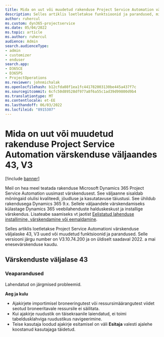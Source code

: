 ```yaml
---
title: Mida on uut või muudetud rakenduse Project Service Automation värskenduse väljaandes 43, V3
description: Selles artiklis loetletakse funktsioonid ja parandused, mis on saadaval rakenduse Microsoft Dynamics 365 Project Service Automation värskenduse väljaandes 43, V3.
author: ruhercul
ms.custom: dyn365-projectservice
ms.date: 05/04/2022
ms.topic: article
ms.author: ruhercul
audience: Admin
search.audienceType:
- admin
- customizer
- enduser
search.app:
- D365CE
- D365PS
- ProjectOperations
ms.reviewer: johnmichalak
ms.openlocfilehash: b12cfda08f1ea1fc441782003130be445a437f7c
ms.sourcegitcommit: 6cfc50d89528df977a8f6a55c1ad39d99800d9b4
ms.translationtype: MT
ms.contentlocale: et-EE
ms.lasthandoff: 06/03/2022
ms.locfileid: "8915307"
---
```

# <a name="whats-new-or-changed-in-project-service-automation-update-release-43-v3"></a>Mida on uut või muudetud rakenduse Project Service Automation värskenduse väljaandes 43, V3

[!include [banner](../includes/psa-now-project-operations.md)]

Meil on hea meel teatada rakenduse Microsoft Dynamics 365 Project Service Automation uusimast värskendusest. See väljaanne sisaldab mõningaid olulisi kvaliteedi, jõudluse ja kasutatavuse täiustusi. See ühildub rakendusega Dynamics 365 9.x. Sellele väljaandele värskendamiseks külastage Dynamics 365 veebilahenduste halduskeskust ja installige värskendus. Lisateabe saamiseks vt jaotist [Eelistatud lahenduse installimine, värskendamine või eemaldamine](/power-platform/admin/install-remove-preferred-solution).

Selles artiklis loetletakse Project Service Automationi värskenduse väljalaske 43, V3 uued või muudetud funktsioonid ja parandused. Selle versiooni järgu number on V3.10.74.200 ja on üldiselt saadaval 2022. a mai enesevärskenduse kaudu.

## <a name="update-release-43"></a>Värskenduste väljalase 43

### <a name="bug-fixes"></a>Veaparandused

Lahendatud on järgmised probleemid.


**Aeg ja kulu**

- Ajakirjete importimisel broneeringutest või ressursimäärangutest viidet seotud broneeritavale ressursile ei säilitata.
- Kui ajakirje ruudustik on täisekraanile laiendatud, ei toimi tabeldusklahviga ruudustikus navigeerimine.
- Teise kasutaja loodud ajakirje esitamisel on väli **Esitaja** valesti ajalehe koostanud kasutajaga täidetud.
